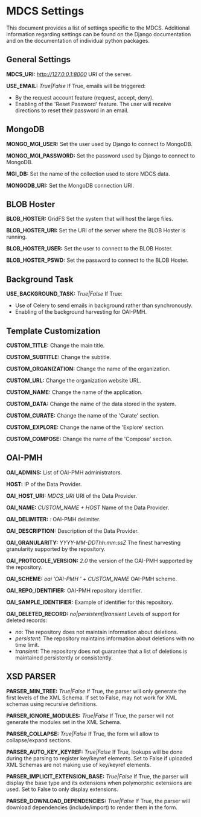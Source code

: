 # MDCS Settings

This document provides a list of settings specific to the MDCS. Additional information regarding settings can be found on the Django documentation and on the documentation of individual python packages.

## General Settings

**MDCS_URI:** *http://127.0.0.1:8000*
URI of the server.

**USE_EMAIL:** *True|False*
If True, emails will be triggered:
- By the request account feature (request, accept, deny).
- Enabling of the 'Reset Password' feature. The user will receive directions to reset their password in an email.

## MongoDB

**MONGO_MGI_USER:**
Set the user used by Django to connect to MongoDB.

**MONGO_MGI_PASSWORD:**
Set the password used by Django to connect to MongoDB.

**MGI_DB:**
Set the name of the collection used to store MDCS data.

**MONGODB_URI:**
Set the MongoDB connection URI.


## BLOB Hoster

**BLOB_HOSTER:** GridFS
Set the system that will host the large files.

**BLOB_HOSTER_URI:**
Set the URI of the server where the BLOB Hoster is running.

**BLOB_HOSTER_USER:**
Set the user to connect to the BLOB Hoster.

**BLOB_HOSTER_PSWD:**
Set the password to connect to the BLOB Hoster.


## Background Task

**USE_BACKGROUND_TASK:** *True|False*
If True:
- Use of Celery to send emails in background rather than synchronously.
- Enabling of the background harvesting for OAI-PMH.


## Template Customization

**CUSTOM_TITLE:**
Change the main title.

**CUSTOM_SUBTITLE:**
Change the subtitle.

**CUSTOM_ORGANIZATION:**
Change the name of the organization. 

**CUSTOM_URL:** 
Change the organization website URL.

**CUSTOM_NAME:**
Change the name of the application.

**CUSTOM_DATA:**
Change the name of the data stored in the system.

**CUSTOM_CURATE:**
Change the name of the 'Curate' section.

**CUSTOM_EXPLORE:**
Change the name of the 'Explore' section.

**CUSTOM_COMPOSE:**
Change the name of the 'Compose' section.


## OAI-PMH

**OAI_ADMINS:**
List of OAI-PMH administrators.

**HOST:**
IP of the Data Provider.

**OAI_HOST_URI:** *MDCS_URI*
URI of the Data Provider.

**OAI_NAME:** *CUSTOM_NAME + HOST*
Name of the Data Provider.

**OAI_DELIMITER:** *:*
OAI-PMH delimiter.

**OAI_DESCRIPTION:**
Description of the Data Provider.

**OAI_GRANULARITY:** *YYYY-MM-DDThh:mm:ssZ*
The finest harvesting granularity supported by the repository. 

**OAI_PROTOCOLE_VERSION:** *2.0*
the version of the OAI-PMH supported by the repository.

**OAI_SCHEME:** *oai* *'OAI-PMH ' + CUSTOM_NAME*
OAI-PMH scheme.

**OAI_REPO_IDENTIFIER:**
OAI-PMH repository identifier.

**OAI_SAMPLE_IDENTIFIER:**
Example of identifier for this repository.

**OAI_DELETED_RECORD:** *no|persistent|transient*
Levels of support for deleted records:
- *no*: The repository does not maintain information about deletions.
- *persistent*: The repository maintains information about deletions with no time limit.
- *transient*: The repository does not guarantee that a list of deletions is maintained persistently or consistently.


## XSD PARSER

**PARSER_MIN_TREE:** *True|False*
If True, the parser will only generate the first levels of the XML Schema. If set to False, may not work for XML schemas using recursive definitions.

**PARSER_IGNORE_MODULES:** *True|False*
If True, the parser will not generate the modules set in the XML Schema.

**PARSER_COLLAPSE:** *True|False*
If True, the form will allow to collapse/expand sections.

**PARSER_AUTO_KEY_KEYREF:** *True|False*
If True, lookups will be done during the parsing to register key/keyref elements. Set to False if uploaded XML Schemas are not making use of key/keyref elements.

**PARSER_IMPLICIT_EXTENSION_BASE:** *True|False*
If True, the parser will display the base type and its extensions when polymorphic extensions are used. Set to False to only display extensions.

**PARSER_DOWNLOAD_DEPENDENCIES:** *True|False*
If True, the parser will download dependencies (include/import) to render them in the form.

